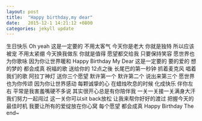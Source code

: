 ```yaml
---
layout: post
title:  "Happy birthday,my dear"
date:   2015-12-1 14:21:12 +0800
categories: jekyll update
---
```


生日快乐 Oh yeah 这是一定要的
不用太客气 今天你是老大
你就是独特 所以应该被宠
不用太紧绷 今天换我做东
你就是值得 愿望都交给我
只要保持笑容
愿世界也为你歌咏 因为你让世界暖和
Happy Birthday My Dear
这是一定要的
要的爱的 想的梦的 都会成真
祝福的歌 送给你的
12点之後 长尾巴的第一秒钟
抓着麦克风 唱着我们的歌
阿拉丁神灯 送你三个愿望
默许第一个 默许第二个 说出来第三个
愿世界也为你传颂
因为你让世界感动
每颗诚挚的心 在蜡烛吹息的时候
化成快乐 伴你左右
平常是我害羞嘴硬不多说
其实很开心总是有你陪伴我
一关一关接一关满身大汗
我们努力一起闯过
这一关你可以sit back放松
让我来帮你好好的渡过
把握今天的最佳时机
我要让所有的爱绽放在你心窝
每个愿望 都会成真
Happy Birthday
The end~
